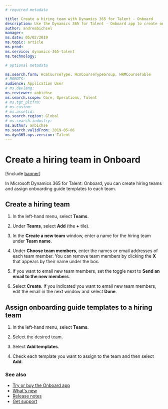 ```yaml
---
# required metadata

title: Create a hiring team with Dynamics 365 for Talent - Onboard
description: Use the Dynamics 365 for Talent - Onboard app to create onboarding teams.
author: andreabichsel
manager:
ms.date: 05/02/2019
ms.topic: article
ms.prod:
ms.service: dynamics-365-talent
ms.technology:

# optional metadata

ms.search.form: HcmCourseType, HcmCourseTypeGroup, HRMCourseTable
# ROBOTS:
audience: Application User
# ms.devlang:
ms.reviewer: anbichse
ms.search.scope: Core, Operations, Talent
# ms.tgt_pltfrm:
# ms.custom:
# ms.assetid:
ms.search.region: Global
# ms.search.industry:
ms.author: anbichse
ms.search.validFrom: 2019-05-06
ms.dyn365.ops.version: Talent
---
```


# Create a hiring team in Onboard

[!include [banner](includes/banner.md)]

In Microsoft Dynamics 365 for Talent: Onboard, you can create hiring teams and assign onboarding guide templates to each team.

## Create a hiring team

1. In the left-hand menu, select **Teams**.

2. Under **Teams**, select **Add** (the **+** tile).

3. In the **Create a new team** window, enter a name for the hiring team under **Team name**.

4. Under **Choose team members**, enter the names or email addresses of each team member. You can remove team members by clicking the **X** that appears by their name under the box.

5. If you want to email new team members, set the toggle next to **Send an email to the new members**.

6. Select **Create**. If you indicated you want to email new team members, edit the email in the next window and select **Done**.

## Assign onboarding guide templates to a hiring team

1. In the left-hand menu, select **Teams**.

2. Select the desired team.

3. Select **Add templates**.

4. Check each template you want to assign to the team and then select **Add**.

### See also

- [Try or buy the Onboard app](https://dynamics.microsoft.com/en-us/talent/onboard/)
- [What's new](./whats-new.md)
- [Release notes](https://docs.microsoft.com/en-us/business-applications-release-notes/index)
- [Get support](./talent-support.md)
